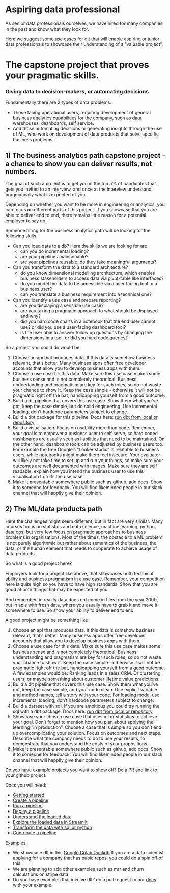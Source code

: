 # Aspiring data professional

As senior data professionals ourselves, we have hired for many companies in the past and know what they look for.

Here we suggest some use cases for dlt that will enable aspiring or junior data professionals to showcase their understanding of a “valuable project”.

# The capstone project that proves your pragmatic skills.

### Giving data to decision-makers, or automating decisions

Fundamentally there are 2 types of data problems:

- Those facing operational users, requiring development of general business analytics capabilities for the company, such as data warehouses, dashboards, self service.
- And those automating decisions or generating insights through the use of ML, who work on development of data products that solve specific business problems.

## 1) The business analytics path capstone project - a chance to show you can deliver results, not numbers.

The goal of such a project is to get you in the top 5% of candidates that gets you invited to an interview, and once at the interview understand pragmatically what is expected of you.

Depending on whether you want to be more in engineering or analytics, you can focus on different parts of this project. If you showcase that you are able to deliver end to end, there remains little reason for a potential employer to say no.

Someone hiring for the business analytics path will be looking for the following skills

- Can you load data to a db? Here the skills we are looking for are
    - can you do incremental loading?
    - are your pipelines maintainable?
    - are your pipelines reusable, do they take meaningful arguments?
- Can you transform the data to a standard architecture?
    - do you know dimensional modelling architecture, which enables business stakeholders to access data via pivot-table like interfaces?
    - do you model the data to be accessible via a user facing tool to a business user?
    - can you translate a business requirement into a technical one?
- Can you identify a use case and prepare reporting?
    - are you displaying a sensible use case?
    - are you taking a pragmatic approach to what should be displayed and why?
    - did you hard code charts in a notebook that the end user cannot use? or did you use a user-facing dashboard tool?
    - is the user able to answer follow up questions by changing the dimensions in a tool, or did you hard code queries?

So a project you could do would be:

1. Choose an api that produces data. If this data is somehow business relevant, that’s better. Many business apps offer free developer accounts that allow you to develop business apps with them.
2. Choose a use case for this data. Make sure this use case makes some business sense and is not completely theoretical. Business understanding and pragmatism are key for such roles, so do not waste your chance to show it. Keep the case simple - otherwise it will not be pragmatic right off the bat, handicapping yourself from a good outcome.
3. Build a dlt pipeline that covers this use case. Show them what you’ve got, keep the case simple, but do solid engineering. Use incremental loading, don’t hardcode parameters subject to change.
4. Build a dbt package for this pipeline. Docs here: [run dbt from local or repository](./using-loaded-data/transforming-the-data)
5. Build a visualisation. Focus on usability more than code. Remember, your goal is to empower a business user to self serve, so hard coded dashboards are usually seen as liabilities that need to be maintained. On the other hand, dashboard tools can be adjusted by business users too. For example the free Google’s “Looker studio” is relatable to business users, while notebooks might make them feel insecure. Your evaluator will likely not take time to set up and run your things, so make sure your outcomes are well documented with images. Make sure they are self readable, explain how you intend the business user to use this visualisation to fulfil the use case.
6. Make it presentable somewhere public such as github, add docs. Show it to someone for feedback. You will find likeminded people in our slack channel that will happily give their opinion.

## 2) The ML/data products path

Here the challenges might seem different, but in fact are very similar. Many courses focus on statistics and data science, machine learning, python, data ops, but very few focus on pragmatic approaches to business problems in organisations. Most of the times, the obstacle to a ML problem is not purely algorithmic but rather about semantics of the business, the data, or the human element that needs to cooperate to achieve usage of data products.

So what is a good project here?

Employers look for a project like above, that showcases both technical ability and business pragmatism in a use case. Remember, your competition here is quite high so you have to have high standards. Show that you are good at both things that may be expected of you.

And remember, in reality data does not come in files from the year 2000, but in apis with fresh data, where you usually have to grab it and move it somewhere to use. So show your ability to deliver end to end.

A good project might be something like

1. Choose an api that produces data. If this data is somehow business relevant, that’s better. Many business apps offer free developer accounts that allow you to develop business apps with them.
2. Choose a use case for this data. Make sure this use case makes some business sense and is not completely theoretical. Business understanding and pragmatism are key for such roles, so do not waste your chance to show it. Keep the case simple - otherwise it will not be pragmatic right off the bat, handicapping yourself from a good outcome. A few examples would be: Ranking leads in a sales CRM. Or clustering users, or maybe something about customer lifetime value predictions.
3. Build a dlt pipeline that covers this use case. Show them what you’ve got, keep the case simple, and your code clean. Use explicit variable and method names, tell a story with your code. For loading mode, use incremental loading, don’t hardcode parameters subject to change.
4. Build a dataset with sql. If you are ambitious you could try running the sql with a dbt package.  Docs here: [run dbt from local or repository](./using-loaded-data/transforming-the-data)
5. Showcase your chosen use case that uses ml or statistics to achieve your goal. Don’t forget to mention how you plan about applying the learning “in production”. Choose a case that is simple so you don’t end up overcomplicating your solution. Focus on outcomes and next steps. Describe what the company needs to do to use your results, to demonstrate that you understand the costs of your propositions.
6. Make it presentable somewhere public such as github, add docs. Show it to someone for feedback. You will find likeminded people in our slack channel that will happily give their opinion.

Do you have example projects you want to show off? Do a PR and link to your github project.

Docs you will need:
  - [Getting started](../getting-started)
  - [Create a pipeline](../walkthroughs/create-a-pipeline)
  - [Run a pipeline](../walkthroughs/run-a-pipeline)
  - [Deploy a pipeline](../walkthroughs/deploy-a-pipeline)
  - [Understand the loaded data](../using-loaded-data/understanding-the-tables)
  - [Explore the loaded data in Streamlit](../using-loaded-data/exploring-the-data)
  - [Transform the data with sql or python](../using-loaded-data/transforming-the-data)
  - [Contribute a pipeline](https://github.com/dlt-hub/pipelines)

Examples:
- We showcase dlt in this [Google Colab Duckdb](https://colab.research.google.com/drive/1NfSB1DpwbbHX9_t5vlalBTf13utwpMGx?usp=sharing) If you are a data scientist applying for a company that has pubic repos, you could do a spin off of this.
- We are planning to add other examples such as mrr and churn calculations on stripe data.
- Do you have examples that involve dlt? do a pull request to our [docs](https://github.com/dlt-hub/dlt/tree/devel/docs/website/docs) with your example.
